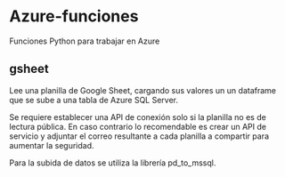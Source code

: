 # Azure-funciones
Funciones Python para trabajar en Azure

## gsheet
Lee una planilla de Google Sheet, cargando sus valores un un dataframe que se sube a una tabla de Azure SQL Server.

Se requiere establecer una API de conexión solo si la planilla no es de lectura pública. En caso contrario lo recomendable es crear un API de servicio y adjuntar el correo resultante a cada planilla a compartir para aumentar la seguridad.

Para la subida de datos se utiliza la librería pd_to_mssql.
